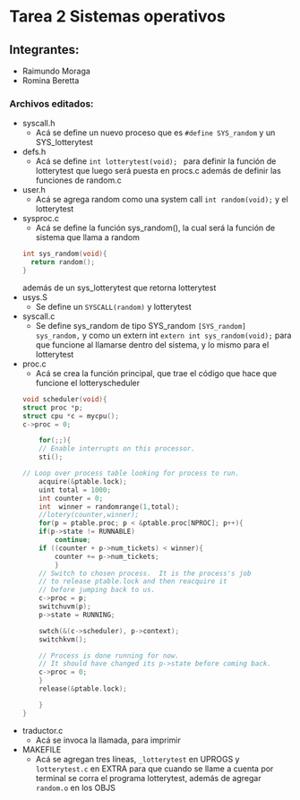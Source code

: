 # Tarea 2 Sistemas operativos
## Integrantes:
* Raimundo Moraga
* Romina Beretta

### Archivos editados:
* syscall.h
    * Acá se define un nuevo proceso que es ```` #define SYS_random ```` y un SYS_lotterytest
* defs.h
    * Acá se define ```int lotterytest(void); ``` para definir la función de lotterytest que luego será puesta en procs.c  además de definir las funciones de random.c
* user.h
    * Acá se agrega random como una system call ````int random(void);```` y el lotterytest
* sysproc.c
    * Acá se define la función sys_random(), la cual será la función de sistema que llama a random
    ```C
    int sys_random(void){
      return random();
    }
    ```
    además de un sys_lotterytest que retorna lotterytest
* usys.S
    * Se define un ````SYSCALL(random)```` y lotterytest 
* syscall.c
    * Se define sys_random de tipo SYS_random ````[SYS_random]   sys_random,```` y como un extern int  ````extern int sys_random(void);```` para que funcione al llamarse dentro del sistema, y lo mismo para el lotterytest
* proc.c
    * Acá se crea la función principal, que trae el código que hace que funcione el lotteryscheduler
    ````C
    void scheduler(void){
    struct proc *p;
    struct cpu *c = mycpu();
    c->proc = 0;

        for(;;){
        // Enable interrupts on this processor.
        sti();

    // Loop over process table looking for process to run.
        acquire(&ptable.lock);
        uint total = 1000;
        int counter = 0;
        int  winner = randomrange(1,total);
        //lotery(counter,winner);
        for(p = ptable.proc; p < &ptable.proc[NPROC]; p++){
        if(p->state != RUNNABLE)
            continue;
        if ((counter + p->num_tickets) < winner){
            counter += p->num_tickets;
            }
        // Switch to chosen process.  It is the process's job
        // to release ptable.lock and then reacquire it
        // before jumping back to us.
        c->proc = p;
        switchuvm(p);
        p->state = RUNNING;

        swtch(&(c->scheduler), p->context);
        switchkvm();

        // Process is done running for now.
        // It should have changed its p->state before coming back.
        c->proc = 0;
        }
        release(&ptable.lock);

        }
    }   
    ````
*  traductor.c
    * Acá se invoca la llamada, para imprimir
* MAKEFILE
    * Acá se agregan tres líneas, ````_lotterytest```` en UPROGS y ````lotterytest.c```` en EXTRA para que cuando se llame a cuenta por terminal se corra el programa lotterytest, además de agregar ``` random.o``` en los OBJS 
